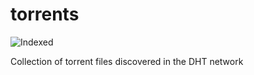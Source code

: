torrents 
========
![Indexed](https://img.shields.io/badge/indexed-98301-blue)

Collection of torrent files discovered in the DHT network
